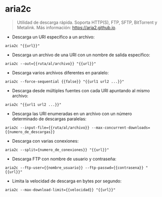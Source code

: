 # aria2c

> Utilidad de descarga rápida.
> Soporta HTTP(S), FTP, SFTP, BitTorrent y Metalink.
> Más información: <https://aria2.github.io>.

- Descarga un URI específico a un archivo:

`aria2c "{{url}}"`

- Descarga un archivo de una URI con un nombre de salida específico:

`aria2c --out={{ruta/al/archivo}} "{{url}}"`

- Descarga varios archivos diferentes en paralelo:

`aria2c --force-sequential {{false}} "{{url1 url2 ...}}"`

- Descarga desde múltiples fuentes con cada URI apuntando al mismo archivo:

`aria2c "{{url1 url2 ...}}"`

- Descarga las URI enumeradas en un archivo con un número determinado de descargas paralelas:

`aria2c --input-file={{ruta/al/archivo}} --max-concurrent-downloads={{numero_de_descargas}}`

- Descarga con varias conexiones:

`aria2c --split={numero_de_conexiones}} "{{url}}"`

- Descarga FTP con nombre de usuario y contraseña:

`aria2c --ftp-user={{nombre_usuario}} --ftp-passwd={{contrasena}} "{{url}}"`

- Limita la velocidad de descarga en bytes por segundo:

`aria2c --max-download-limit={{velocidad}} "{{url}}"`
